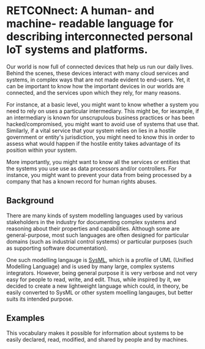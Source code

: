# RETCONnect: A human- and machine- readable language for describing interconnected personal IoT systems and platforms.

Our world is now full of connected devices that help us run our daily lives.  Behind the scenes, these devices interact with many cloud services and systems, in complex ways that are not made evident to end-users. Yet, it can be important to know how the important devices in our worlds are connected, and the services upon which they rely, for many reasons.  

For instance, at a basic level, you might want to know whether a system you need to rely on uses a particular intermediary.  This might be, for iexample, if an intermediary is known for unscrupulous business practices or has been hacked/compromised, you might want to avoid use of systems that use that.  Similarly, if a vital service that your system relies on lies in a hostile government or entity's jurisdiction, you might need to know this in order to assess what would happen if the hostile entity takes advantage of its position within your system.

More importantly, you might want to know all the services or entities that the systems you use use as data processors and/or controllers. For instance, you might want to prevent your data from being processed by a company that has a known record for human rights abuses.

## Background

There are many kinds of system modelling languages used by various stakeholders in the industry for documenting complex systems and reasoning about their properties and capabilities.  Although some are general-purpose, most such languages are often designed for particular domains (such as industrial control systems) or particular purposes (such as supporting software documentation).

One such modelling langauge is [SysML](https://sysml.org/sysml-partners/), which is a profile of UML (Unified Modelling Language) and is used by many large, complex systems integrators.  However, being general purpose it is very verbose and not very easy for people to read, write, and edit. Thus, while inspired by it, we decided to create a new lightweight language which could, in theory, be easily converted to SysML or other system moelling langauges, but better suits its intended purpose.

## Examples

This vocabulary makes it possible for information about systems to be easily declared, read, modified, and shared by people and by machines. 

```yaml

```

